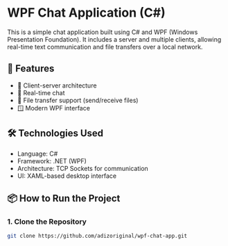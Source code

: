 # WPF Chat Application (C#)

This is a simple chat application built using C# and WPF (Windows Presentation Foundation). It includes a server and multiple clients, allowing real-time text communication and file transfers over a local network.

## 🧠 Features

- 📡 Client-server architecture
- 💬 Real-time chat
- 📁 File transfer support (send/receive files)
- 🪟 Modern WPF interface

## 🛠️ Technologies Used

- Language: C#
- Framework: .NET (WPF)
- Architecture: TCP Sockets for communication
- UI: XAML-based desktop interface

## 📦 How to Run the Project

### 1. Clone the Repository
```bash
git clone https://github.com/adizoriginal/wpf-chat-app.git
